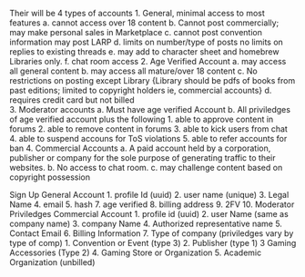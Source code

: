 Their will be 4 types of accounts 
    1. General, minimal access to most features
        a. cannot access over 18 content
        b. Cannot post commercially; may make personal sales in Marketplace
        c. cannot post convention information may post LARP 
        d. limits on number/type of posts no limits on replies to existing threads
        e. may add to character sheet and homebrew Libraries only.
        f. chat room access
    2. Age Verified Account
        a. may access all general content
        b. may access all mature/over 18 content
        c. No restrictions on posting except Library {Library should be pdfs of books from past editions; limited to copyright holders ie, commercial accounts}
        d. requires credit card but not billed        
    3. Moderator accounts
        a. Must have age verified Account
        b. All priviledges of age verified account plus the following
            1. able to approve content in forums
            2. able to remove content in forums
            3. able to kick users from chat
            4. able to suspend accouns for ToS violations
            5. able to refer accounts for ban
    4. Commercial Accounts
        a. A paid account held by a corporation, publisher or company for the sole purpose of generating traffic to their websites.
        b. No access to chat room.
        c. may challenge content based on copyright possession

Sign Up
    General Account
    1. profile Id (uuid)
    2. user name (unique)
    3. Legal Name
    4. email
    5. hash
    7. age verified
    8. billing address
    9. 2FV
    10. Moderator Priviledges
    Commercial Account
    1. profile id (uuid)
    2. user Name (same as company name)
    3. company Name
    4. Authorized representative name
    5. Contact Email
    6. Billing Information
    7. Type of company (priviledges vary by type of comp)
        1. Convention or Event (type 3)
        2. Publisher (type 1)
        3 Gaming Accessories (Type 2)
        4. Gaming Store or Organization
        5. Academic Organization (unbilled)


    